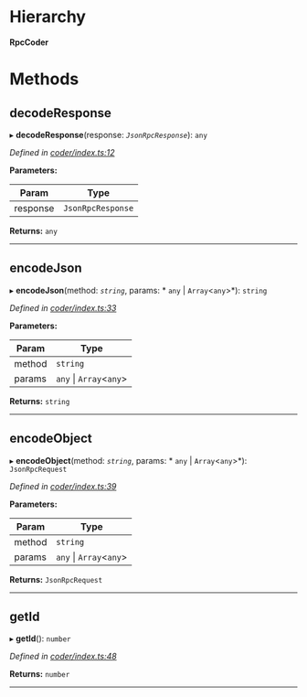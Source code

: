 

# Hierarchy

**RpcCoder**

# Methods

<a id="decoderesponse"></a>

##  decodeResponse

▸ **decodeResponse**(response: *`JsonRpcResponse`*): `any`

*Defined in [coder/index.ts:12](https://github.com/polkadot-js/api/blob/822f15e/packages/rpc-provider/src/coder/index.ts#L12)*

**Parameters:**

| Param | Type |
| ------ | ------ |
| response | `JsonRpcResponse` |

**Returns:** `any`

___
<a id="encodejson"></a>

##  encodeJson

▸ **encodeJson**(method: *`string`*, params: * `any` &#124; `Array`<`any`>*): `string`

*Defined in [coder/index.ts:33](https://github.com/polkadot-js/api/blob/822f15e/packages/rpc-provider/src/coder/index.ts#L33)*

**Parameters:**

| Param | Type |
| ------ | ------ |
| method | `string` |
| params |  `any` &#124; `Array`<`any`>|

**Returns:** `string`

___
<a id="encodeobject"></a>

##  encodeObject

▸ **encodeObject**(method: *`string`*, params: * `any` &#124; `Array`<`any`>*): `JsonRpcRequest`

*Defined in [coder/index.ts:39](https://github.com/polkadot-js/api/blob/822f15e/packages/rpc-provider/src/coder/index.ts#L39)*

**Parameters:**

| Param | Type |
| ------ | ------ |
| method | `string` |
| params |  `any` &#124; `Array`<`any`>|

**Returns:** `JsonRpcRequest`

___
<a id="getid"></a>

##  getId

▸ **getId**(): `number`

*Defined in [coder/index.ts:48](https://github.com/polkadot-js/api/blob/822f15e/packages/rpc-provider/src/coder/index.ts#L48)*

**Returns:** `number`

___

